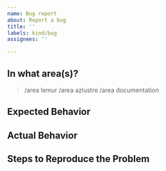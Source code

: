 ```yaml
---
name: Bug report
about: Report a bug
title: ''
labels: kind/bug
assignees: ''

---
```


## In what area(s)?

<!-- Remove the '> ' to select -->

> /area lemur
> /area azlustre
> /area documentation

## Expected Behavior

<!-- Briefly describe what you expect to happen -->


## Actual Behavior

<!-- Briefly describe what is actually happening -->


## Steps to Reproduce the Problem

<!-- How can a maintainer reproduce this issue (be detailed) -->
